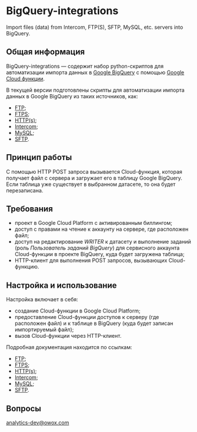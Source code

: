 # BigQuery-integrations
Import files (data) from Intercom, FTP(S), SFTP, MySQL, etc. servers into BigQuery.

## Общая информация

BigQuery-integrations — содержит набор python-скриптов для автоматизации импорта данных в [Google BigQuery](https://cloud.google.com/bigquery/) с помощью [Google Cloud функции](https://cloud.google.com/functions/). 

В текущей версии подготовлены скрипты для автоматизации импорта данных в Google BigQuery из таких источников, как:

- [FTP](https://github.com/OWOX/BigQuery-integrations/tree/master/ftp);
- [FTPS](https://github.com/OWOX/BigQuery-integrations/tree/master/ftps);
- [HTTP(s)](https://github.com/OWOX/BigQuery-integrations/tree/master/https);
- [Intercom](https://github.com/OWOX/BigQuery-integrations/tree/master/intercom);
- [MySQL](https://github.com/OWOX/BigQuery-integrations/tree/master/mysql);
- [SFTP](https://github.com/OWOX/BigQuery-integrations/tree/master/sftp).


## Принцип работы

С помощью HTTP POST запроса вызывается Cloud-функция, которая получает файл с сервера и загружает его в таблицу Google BigQuery.
Если таблица уже существует в выбранном датасете, то она будет перезаписана.

## Требования

- проект в Google Cloud Platform с активированным биллингом;
- доступ с правами на чтение к аккаунту на сервере, где расположен файл;
- доступ на редактирование *WRITER* к датасету и выполнение заданий (роль *Пользователь заданий BigQuery*)  для сервисного аккаунта Cloud-функции в проекте BigQuery, куда будет загружена таблица;
- HTTP-клиент для выполнения POST запросов, вызывающих Cloud-функцию.

## Настройка и использование

Настройка включает в себя:
- создание Cloud-функции в Google Cloud Platform;
- предоставление Cloud-функции доступов к серверу (где расположен файл) и к таблице в BigQuery (куда будет записан импортируемый файл);
- вызов Cloud-функции через HTTP-клиент.

Подробная документация находится по ссылкам:

- [FTP](https://github.com/OWOX/BigQuery-integrations/tree/master/ftp/README_RU.md);
- [FTPS](https://github.com/OWOX/BigQuery-integrations/tree/master/ftps/README_RU.md);
- [HTTP(s)](https://github.com/OWOX/BigQuery-integrations/tree/master/https/README_RU.md);
- [Intercom](https://github.com/OWOX/BigQuery-integrations/tree/master/intercom/README_RU.md);
- [MySQL](https://github.com/OWOX/BigQuery-integrations/tree/master/mysql/README_RU.md);
- [SFTP](https://github.com/OWOX/BigQuery-integrations/tree/master/sftp/README_RU.md).

## Вопросы

analytics-dev@owox.com



